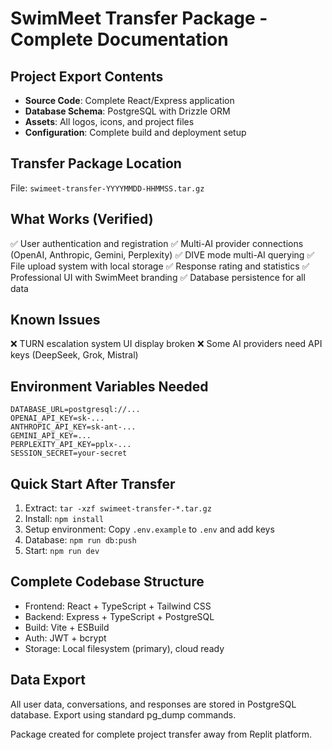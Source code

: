# SwimMeet Transfer Package - Complete Documentation

## Project Export Contents
- **Source Code**: Complete React/Express application
- **Database Schema**: PostgreSQL with Drizzle ORM
- **Assets**: All logos, icons, and project files
- **Configuration**: Complete build and deployment setup

## Transfer Package Location
File: `swimeet-transfer-YYYYMMDD-HHMMSS.tar.gz`

## What Works (Verified)
✅ User authentication and registration
✅ Multi-AI provider connections (OpenAI, Anthropic, Gemini, Perplexity)
✅ DIVE mode multi-AI querying
✅ File upload system with local storage
✅ Response rating and statistics
✅ Professional UI with SwimMeet branding
✅ Database persistence for all data

## Known Issues
❌ TURN escalation system UI display broken
❌ Some AI providers need API keys (DeepSeek, Grok, Mistral)

## Environment Variables Needed
```
DATABASE_URL=postgresql://...
OPENAI_API_KEY=sk-...
ANTHROPIC_API_KEY=sk-ant-...
GEMINI_API_KEY=...
PERPLEXITY_API_KEY=pplx-...
SESSION_SECRET=your-secret
```

## Quick Start After Transfer
1. Extract: `tar -xzf swimeet-transfer-*.tar.gz`
2. Install: `npm install`
3. Setup environment: Copy `.env.example` to `.env` and add keys
4. Database: `npm run db:push`
5. Start: `npm run dev`

## Complete Codebase Structure
- Frontend: React + TypeScript + Tailwind CSS
- Backend: Express + TypeScript + PostgreSQL
- Build: Vite + ESBuild
- Auth: JWT + bcrypt
- Storage: Local filesystem (primary), cloud ready

## Data Export
All user data, conversations, and responses are stored in PostgreSQL database.
Export using standard pg_dump commands.

Package created for complete project transfer away from Replit platform.